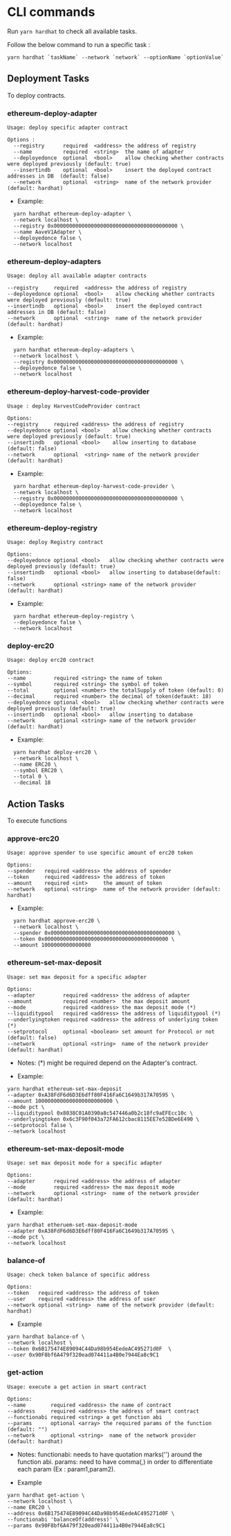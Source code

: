# CLI commands

Run `yarn hardhat` to check all available tasks.

Follow the below command to run a specific task :

```
yarn hardhat `taskName` --network `network` --optionName `optionValue`
```

## Deployment Tasks

To deploy contracts.

### ethereum-deploy-adapter

```
Usage: deploy specific adapter contract

Options :
  --registry      required  <address> the address of registry
  --name          required  <string>  the name of adapter
  --deployedonce  optional  <bool>    allow checking whether contracts were deployed previously (default: true)
  --insertindb    optional  <bool>    insert the deployed contract addresses in DB  (default: false)
  --network       optional  <string>  name of the network provider (default: hardhat)
```

- Example:

```
  yarn hardhat ethereum-deploy-adapter \
  --network localhost \
  --registry 0x0000000000000000000000000000000000000000 \
  --name AaveV1Adapter \
  --deployedonce false \
  --network localhost
```

### ethereum-deploy-adapters

```
Usage: deploy all available adapter contracts

--registry     required  <address> the address of registry
--deployedonce optional  <bool>    allow checking whether contracts were deployed previously (default: true)
--insertindb   optional  <bool>    insert the deployed contract addresses in DB (default: false)
--network      optional  <string>  name of the network provider (default: hardhat)
```

- Example:

```
  yarn hardhat ethereum-deploy-adapters \
  --network localhost \
  --registry 0x0000000000000000000000000000000000000000 \
  --deployedonce false \
  --network localhost
```

### ethereum-deploy-harvest-code-provider

```
Usage : deploy HarvestCodeProvider contract

Options:
--registry     required <address> the address of registry
--deployedonce optional <bool>    allow checking whether contracts were deployed previously (default: true)
--insertindb   optional <bool>    allow inserting to database (default: false)
--network      optional  <string> name of the network provider (default: hardhat)
```

- Example:

```
  yarn hardhat ethereum-deploy-harvest-code-provider \
  --network localhost \
  --registry 0x0000000000000000000000000000000000000000 \
  --deployedonce false \
  --network localhost
```

### ethereum-deploy-registry

```
Usage: deploy Registry contract

Options:
--deployedonce optional <bool>   allow checking whether contracts were deployed previously (default: true)
--insertindb   optional <bool>   allow inserting to database(default: false)
--network      optional <string> name of the network provider (default: hardhat)
```

- Example:

```
  yarn hardhat ethereum-deploy-registry \
  --deployedonce false \
  --network localhost
```

### deploy-erc20

```
Usage: deploy erc20 contract

Options:
--name         required <string> the name of token
--symbol       required <string> the symbol of token
--total        optional <number> the totalSupply of token (default: 0)
--decimal      required <number> the decimal of token(defaukt: 18)
--deployedonce optional <bool>   allow checking whether contracts were deployed previously (default: true)
--insertindb   optional <bool>   allow inserting to database
--network      optional <string> name of the network provider (default: hardhat)

```

- Example:

```
  yarn hardhat deploy-erc20 \
  --network localhost \
  --name ERC20 \
  --symbol ERC20 \
  --total 0 \
  --decimal 18
```

## Action Tasks

To execute functions

### approve-erc20

```
Usage: approve spender to use specific amount of erc20 token

Options:
--spender   required <address> the address of spender
--token     required <address> the address of token
--amount    required <int>     the amount of token
--network   optional <string>  name of the network provider (default: hardhat)
```

- Example:

```
  yarn hardhat approve-erc20 \
  --network localhost \
  --spender 0x0000000000000000000000000000000000000000 \
  --token 0x0000000000000000000000000000000000000000 \
  --amount 1000000000000000
```

### ethereum-set-max-deposit

```
Usage: set max deposit for a specific adapter

Options:
--adapter         required <address> the address of adapter
--amount          required <number>  the max deposit amount
--mode            required <address> the max deposit mode (*)
--liquiditypool   required <address> the address of liquiditypool (*)
--underlyingtoken required <address> the address of underlying token (*)
--setprotocol     optional <boolean> set amount for Protocol or not (default: false)
--network         optional <string>  name of the network provider (default: hardhat)
```

- Notes:
  (\*) might be required depend on the Adapter's contract.

- Example:

```
yarn hardhat ethereum-set-max-deposit
--adapter 0xA38FdF6d6D3E6dff80F416Fa6C1649b317A70595 \
--amount 1000000000000000000000000 \
--mode pct \
--liquiditypool 0x8038C01A0390a8c547446a0b2c18fc9aEFEcc10c \
--underlyingtoken 0x6c3F90f043a72FA612cbac8115EE7e52BDe6E490 \
--setprotocol false \
--network localhost
```

### ethereum-set-max-deposit-mode

```
Usage: set max deposit mode for a specific adapter

Options:
--adapter      required <address> the address of adapter
--mode         required <address> the max deposit mode
--network      optional <string>  name of the network provider (default: hardhat)
```

- Example:

```
yarn hardhat etheruem-set-max-deposit-mode
--adapter 0xA38FdF6d6D3E6dff80F416Fa6C1649b317A70595 \
--mode pct \
--network localhost
```

### balance-of

```
Usage: check token balance of specific address

Options:
--token   required <address> the address of token
--user    required <address> the address of user
--network optional <string>  name of the network provider (default: hardhat)
```

- Example

```
yarn hardhat balance-of \
--network localhost \
--token 0x6B175474E89094C44Da98b954EedeAC495271d0F  \
--user 0x90F8bf6A479f320ead074411a4B0e7944Ea8c9C1
```

### get-action

```
Usage: execute a get action in smart contract

Options:
--name        required <address> the name of contract
--address     required <address> the address of smart contract
--functionabi required <string> a get function abi
--params      optional <array> the required params of the function (default: "")
--network     optional <string>  name of the network provider (default: hardhat)
```

- Notes:
  functionabi: needs to have quotation marks('') around the function abi.
  params: need to have comma(,) in order to differentiate each param (Ex : param1,param2).

- Example

```
yarn hardhat get-action \
--network localhost \
--name ERC20 \
--address 0x6B175474E89094C44Da98b954EedeAC495271d0F \
--functionabi 'balanceOf(address)' \
--params 0x90F8bf6A479f320ead074411a4B0e7944Ea8c9C1
```

